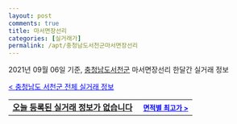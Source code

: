 ```yaml
---
layout: post
comments: true
title: 마서면장선리
categories: [실거래가]
permalink: /apt/충청남도서천군마서면장선리
---
```


2021년 09월 06일 기준, <a href="/apt/충청남도서천군">충청남도서천군</a> 마서면장선리 한달간 실거래 정보

<a style="color: blue;" href="/apt/충청남도서천군">< 충청남도 서천군 전체 실거래 정보</a>
<!---- start ---->
<table>
  <tr>
    <td colspan="4" style="font-weight: bold;"><a href="/apt/충청남도서천군마서면장선리{name_without_space}">오늘 등록된 실거래 정보가 없습니다</a> &nbsp;&nbsp;&nbsp; <a style="color: blue; font-size: smaller;" href="/apt/충청남도서천군마서면장선리{name_without_space}">면적별 최고가 ></a></td>
  </tr>
    
</table>
<!---- end ---->
    